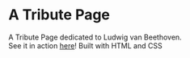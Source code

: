 # A Tribute Page
A Tribute Page dedicated to Ludwig van Beethoven. <br>
See it in action <a href="https://txlocnguyen.github.io/tribute-page/index.html" alt="link to page">here</a>!
Built with HTML and CSS
